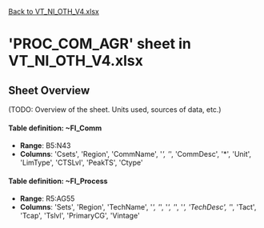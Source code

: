 [Back to VT_NI_OTH_V4.xlsx](README.md)

# 'PROC_COM_AGR' sheet in VT_NI_OTH_V4.xlsx

## Sheet Overview

(TODO: Overview of the sheet. Units used, sources of data, etc.)

#### Table definition: ~FI_Comm
- **Range**: B5:N43
- **Columns**: 'Csets', 'Region', 'CommName', '*', '*', 'CommDesc', '*', 'Unit', 'LimType', 'CTSLvl', 'PeakTS', 'Ctype'

#### Table definition: ~FI_Process
- **Range**: R5:AG55
- **Columns**: 'Sets', 'Region', 'TechName', '*', '*', '*', '*', '*', 'TechDesc', '*', 'Tact', 'Tcap', 'Tslvl', 'PrimaryCG', 'Vintage'

